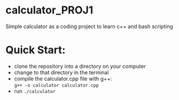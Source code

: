 # calculator_PROJ1
Simple calculator as a coding project to learn c++ and bash scripting


# Quick Start:
  - clone the repository into a directory on your computer
  - change to that directory in the terminal
  - compile the calculator.cpp file with g++:<br>
            `g++ -o calculator calculator.cpp`
  - run `./calculator`
